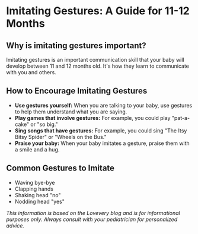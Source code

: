 # Imitating Gestures: A Guide for 11-12 Months

## Why is imitating gestures important?

Imitating gestures is an important communication skill that your baby will develop between 11 and 12 months old. It's how they learn to communicate with you and others.

## How to Encourage Imitating Gestures

*   **Use gestures yourself:** When you are talking to your baby, use gestures to help them understand what you are saying.
*   **Play games that involve gestures:** For example, you could play "pat-a-cake" or "so big."
*   **Sing songs that have gestures:** For example, you could sing "The Itsy Bitsy Spider" or "Wheels on the Bus."
*   **Praise your baby:** When your baby imitates a gesture, praise them with a smile and a hug.

## Common Gestures to Imitate

*   Waving bye-bye
*   Clapping hands
*   Shaking head "no"
*   Nodding head "yes"

*This information is based on the Lovevery blog and is for informational purposes only. Always consult with your pediatrician for personalized advice.*
